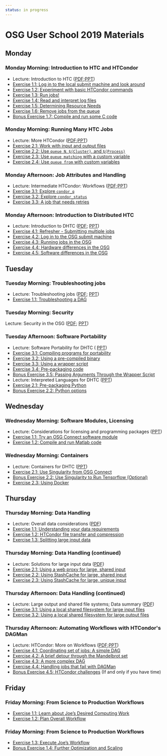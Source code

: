 ```yaml
---
status: in progress
---
```


# OSG User School 2019 Materials

## Monday

### Monday Morning: Introduction to HTC and HTCondor

- Lecture: Introduction to HTC ([PDF](/materials/day1/files/osgus19-day1-part1-intro-to-htc.pdf);[PPT](/materials/day1/files/osgus19-day1-part1-intro-to-htc.pptx))
- [Exercise 1.1: Log in to the local submit machine and look around](/materials/day1/part1-ex1-login.md)
- [Exercise 1.2: Experiment with basic HTCondor commands](/materials/day1/part1-ex2-commands.md)
- [Exercise 1.3: Run jobs!](/materials/day1/part1-ex3-jobs.md)
- [Exercise 1.4: Read and interpret log files](/materials/day1/part1-ex4-logs.md)
- [Exercise 1.5: Determining Resource Needs](/materials/day1/part1-ex5-request.md)
- [Exercise 1.6: Remove jobs from the queue](/materials/day1/part1-ex6-remove.md)
- [Bonus Exercise 1.7: Compile and run some C code](/materials/day1/part1-ex7-compile.md)

### Monday Morning: Running Many HTC Jobs

- Lecture: More HTCondor ([PDF](/materials/day1/files/osgus19-day1-part2-many-HTCondor-jobs.pdf);[PPT](/materials/day1/files/osgus19-day1-part2-many-HTCondor-jobs.pptx))
- [Exercise 2.1: Work with input and output files](/materials/day1/part2-ex1-files.md)
- [Exercise 2.2: Use `queue N`, `$(Cluster)`, and `$(Process)`](/materials/day1/part2-ex2-queue-n.md)
- [Exercise 2.3: Use `queue matching` with a custom variable](/materials/day1/part2-ex3-queue-matching.md)
- [Exercise 2.4: Use `queue from` with custom variables](/materials/day1/part2-ex4-queue-from.md)

### Monday Afternoon: Job Attributes and Handling

- Lecture: Intermediate HTCondor: Workflows ([PDF](/materials/day1/files/osgus19-day1-part3-matching-handling.pdf);[PPT](/materials/day1/files/osgus19-day1-part3-matching-handling.pptx))
- [Exercise 3.1: Explore `condor_q`](/materials/day1/part3-ex1-queue.md)
- [Exercise 3.2: Explore `condor_status`](/materials/day1/part3-ex2-status.md)
- [Exercise 3.3: A job that needs retries](/materials/day1/part3-ex3-job-retry.md)

### Monday Afternoon: Introduction to Distributed HTC

- Lecture: Introduction to DHTC ([PDF](/materials/day1/files/osgus19-day1-part4-intro-to-dhtc.pdf);
  [PPT](/materials/day1/files/osgus19-day1-part4-intro-to-dhtc.pptx))
- [Exercise 4.1: Refresher - Submitting multiple jobs](/materials/day1/part4-ex1-submit-refresher.md)
- [Exercise 4.2: Log in to the OSG submit machine](/materials/day1/part4-ex2-login-scp.md)
- [Exercise 4.3: Running jobs in the OSG](/materials/day1/part4-ex3-submit-osg.md)
- [Exercise 4.4: Hardware differences in the OSG](/materials/day1/part4-ex4-hardware-diffs.md)
- [Exercise 4.5: Software differences in the OSG](/materials/day1/part4-ex5-software-diffs.md)

## Tuesday

### Tuesday Morning: Troubleshooting jobs

- Lecture: Troubleshooting jobs ([PDF](/materials/day2/files/osgus19-day2-part1-troubleshooting.pdf);
  [PPT](/materials/day2/files/osgus19-day2-part1-troubleshooting.pptx))
- [Exercise 1.1: Troubleshooting a DAG](/materials/day2/part1-ex1-troubleshooting.md)

### Tuesday Morning: Security

Lecture: Security in the OSG ([PDF](/materials/day2/files/osgus19-day2-part2-security.pdf);
[PPT](/materials/day2/files/osgus19-day2-part2-security.pptx))

### Tuesday Afternoon: Software Portability

- Lecture: Software Portability for DHTC ( [PPT](/materials/day3/files/osgus19-day2-part3-software-portability.pptx))
- [Exercise 3.1: Compiling programs for portability](/materials/day2/part3-ex1-compiling.md)
- [Exercise 3.2: Using a pre-compiled binary](/materials/day2/part3-ex2-precompiled.md)
- [Exercise 3.3: Using a wrapper script](/materials/day2/part3-ex3-wrapper.md)
- [Exercise 3.4: Pre-packaging code](/materials/day2/part3-ex4-prepackaged.md)
- [Bonus Exercise 3.5: Passing Arguments Through the Wrapper Script](/materials/day2/part3-ex5-arguments.md)
- Lecture: Interpreted Languages for DHTC ([PPT](/materials/day2/files/osgus19-day2-part4-software-interpret.pptx))
- [Exercise 2.1: Pre-packaging Python](/materials/day2/part4-ex1-python-built.md)
- [Bonus Exercise 2.2: Python options](/materials/day2/part4-ex2-python-extras.md)

## Wednesday

### Wednesday Morning: Software Modules, Licensing

- Lecture: Considerations for licensing and programming packages
  ([PPT](/materials/day3/files/osgus19-day3-part1-license-modules.pptx))
- [Exercise 1.1: Try an OSG Connect software module](/materials/day3/part1-ex1-connect-start.md)
- [Exercise 1.2: Compile and run Matlab code](/materials/day3/part1-ex2-matlab.md)

### Wednesday Morning: Containers

- Lecture: Containers for DHTC ([PPT](/materials/day3/file/osgus19-day3-part2-containers.pptx))
- [Exercise 2.1: Use Singularity from OSG Connect](/materials/day3/part2-ex1-singularity.md)
- [Bonus Exercise 2.2: Use Singularity to Run Tensorflow (Optional)](/materials/day3/part2-ex2-tensorflow-singularity.md)
- [Exercise 2.3: Using Docker](/materials/day3/part2-ex3-docker.md)

## Thursday

### Thursday Morning: Data Handling

- Lecture: Overall data considerations ([PDF](/materials/day4/files/osgus19-day4-part1-overall-data.pdf))
- [Exercise 1.1: Understanding your data requirements](/materials/day4/part1-ex1-data-needs.md)
- [Exercise 1.2: HTCondor file transfer and compression](/materials/day4/part1-ex2-file-transfer.md)
- [Exercise 1.3: Splitting large input data](/materials/day4/part1-ex3-blast-split.md)

### Thursday Morning: Data Handling (continued)

- Lecture: Solutions for large input data ([PDF](/materials/day4/files/osgus19-day4-part2-large-input.pdf))
- [Exercise 2.1: Using a web proxy for large, shared input](/materials/day4/part2-ex1-blast-proxy.md)
- [Exercise 2.2: Using StashCache for large, shared input](/materials/day4/part2-ex2-stashcache-shared.md)
- [Exercise 2.3: Using StashCache for large, unique input](/materials/day4/part2-ex3-stashcache-unique.md)

### Thursday Afternoon: Data Handling (continued)

- Lecture: Large output and shared file systems; Data summary
  ([PDF](/materials/day4/files/osgus19-day4-part3-output-shared-fs.pdf))
- [Exercise 3.1: Using a local shared filesystem for large input files](/materials/day4/part3-ex1-input.md)
- [Exercise 3.2: Using a local shared filesystem for large output files](/materials/day4/part3-ex2-output.md)

### Thursday Afternoon: Automating Workflows with HTCondor's DAGMan

- Lecture: HTCondor: More on Workflows ([PDF](/materials/day4/files/osgus19-day4-part4-dagman.pdf);[PPT](/materials/day4/files/osgus19-day4-part4-dagman.pptx))
- [Exercise 4.1: Coordinating set of jobs: A simple DAG](/materials/day4/part4-ex1-simple-dag.md)
- [Exercise 4.2: A brief detour through the Mandelbrot set](/materials/day4/part4-ex2-mandelbrot.md)
- [Exercise 4.3: A more complex DAG](/materials/day4/part4-ex3-complex-dag.md)
- [Exercise 4.4: Handling jobs that fail with DAGMan](/materials/day4/part4-ex4-failed-dag.md)
- [Bonus Exercise 4.5: HTCondor challenges](/materials/day4/part4-ex5-challenges.md) (If and only if you have time)

<!--  All below here needs to be updated!

### Wednesday Afternoon: On Your Own

- [Ideas for activities](/logistics/wednesday-activities.md)

All above here needs to be updated! -->

## Friday

### Friday Morning: From Science to Production Workflows
<!-- Commenting until this lecture is updated.
- Lecture: From Science to Real Workflow ([PDF](/materials/day5/files/osgus19-day5-part1-real-workflows.pdf), [PPT](/materials/day5/files/osgus19-day5-part1-real-workflows.pptx))
-->
- [Exercise 1.1: Learn about Joe’s Desired Computing Work](/materials/day5/part1-ex1-science-intro.md)
- [Exercise 1.2: Plan Overall Workflow](/materials/day5/part1-ex2-plan-workflow.md)

### Friday Morning: From Science to Production Workflows
<!-- Commenting until this lecture is updated.
- Lecture: From Workflow to Automated Production
  ([PDF](/materials/day5/files/osgus19-day5-part2-production-workflows.pdf),[PPT](/materials/day5/files/osgus19-day5-part2-production-workflows.pptx))
-->
- [Exercise 1.3: Execute Joe’s Workflow](/materials/day5/part2-ex1-execute-workflow.md)
- [Bonus Exercise 1.4: Further Optimization and Scaling](/materials/day5/part2-ex2-workflow-tuning.md)

<!-- Need update below this:

### Friday Afternoon: HTC Showcase

- Talk: [Spencer Ericksen](https://cancer.wisc.edu/research/resources/ddc/smsf/), Small Molecule Facility (Carbone Cancer Center):
  *Exploring Virtual Screening Approaches with HTC* ([PDF](/materials/day5/files/osgus19-day5-part3-showcase1-ericksen.pdf))
- Talk: [Josh Karpel](https://www.physics.wisc.edu/people/joshkarpel), Physics:
  *High-Throughput Computing in Atomic Physics* ([PPT](/materials/day5/files/osgus19-day5-part3-showcase2-karpel.pptx))
- Talk: [Ross Kleiman](https://wid.wisc.edu/people/ross-kleiman/), Computer Sciences:
  *High-Throughput Machine Learning from Electronic Health Records*
  ([PPTX](/materials/day5/files/osgus19-day5-part3-showcase2-kleiman.pptx))
- Talk: [Dave O'Connor](https://www.pathology.wisc.edu/profile/david-oconnor), Pathology:
  *When Low Throughput Biologists Meet High Throughput Computing*

### Friday Afternoon: Foundations of HTC

- Lecture: The Principles of HTC ([PDF](/materials/day5/files/osgus19-day5-part4-htc-principles.pdf))

### Friday Afternoon: Wrap Up

- Lecture: Where to Go and What to Do Next ([PDF](/materials/day5/files/osgus19-day5-part5-whats-next.pdf))

All above here needs to be updated! -->
